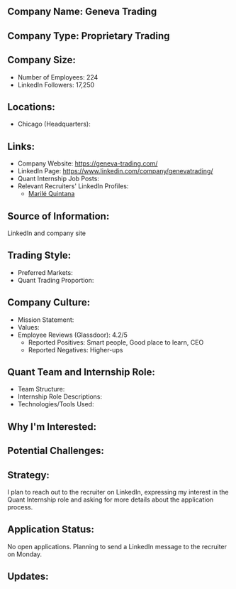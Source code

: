 ## Company Name: Geneva Trading

## Company Type: Proprietary Trading

## Company Size:
- Number of Employees: 224
- LinkedIn Followers: 17,250

## Locations:
- Chicago (Headquarters): 

## Links:
- Company Website: https://geneva-trading.com/
- LinkedIn Page: https://www.linkedin.com/company/genevatrading/
- Quant Internship Job Posts: 
- Relevant Recruiters' LinkedIn Profiles:
  - [Marilé Quintana](https://www.linkedin.com/in/marilequintana/)

## Source of Information:
LinkedIn and company site

## Trading Style:
- Preferred Markets: 
- Quant Trading Proportion: 

## Company Culture:
- Mission Statement: 
- Values: 
- Employee Reviews (Glassdoor): 4.2/5
  - Reported Positives: Smart people, Good place to learn, CEO
  - Reported Negatives: Higher-ups

## Quant Team and Internship Role:
- Team Structure: 
- Internship Role Descriptions: 
- Technologies/Tools Used: 

## Why I'm Interested:

## Potential Challenges: 

## Strategy:
I plan to reach out to the recruiter on LinkedIn, expressing my interest in the Quant Internship role and asking for more details about the application process.

## Application Status:
No open applications. Planning to send a LinkedIn message to the recruiter on Monday.

## Updates:
